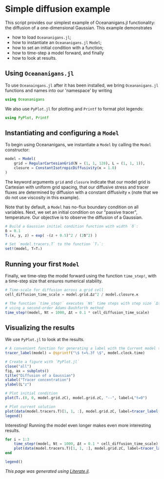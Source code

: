 # Simple diffusion example

This script provides our simplest example of Oceananigans.jl functionality:
the diffusion of a one-dimensional Gaussian. This example demonstrates

  * how to load `Oceananigans.jl`;
  * how to instantiate an `Oceananigans.jl` `Model`;
  * how to set an initial condition with a function;
  * how to time-step a model forward, and finally
  * how to look at results.

## Using `Oceananigans.jl`

To use `Oceanaingans.jl` after it has been installed, we bring
`Oceananigans.jl` functions and names into our 'namespace' by writing

```julia
using Oceananigans
```

We also use `PyPlot.jl` for plotting and `Printf` to format plot legends:

```julia
using PyPlot, Printf
```

## Instantiating and configuring a `Model`

To begin using Oceananigans, we instantiate a `Model` by calling the
`Model` constructor:

```julia
model = Model(
    grid = RegularCartesianGrid(N = (1, 1, 128), L = (1, 1, 1)),
    closure = ConstantIsotropicDiffusivity(κ = 1.0)
)
```

The keyword arguments `grid` and `closure` indicate that
our model grid is Cartesian with uniform grid spacing, that our diffusive
stress and tracer fluxes are determined by diffusion with a constant
diffusivity `κ` (note that we do not use viscosity in this example).

Note that by default, a `Model` has no-flux boundary condition on all
variables. Next, we set an initial condition on our "passive tracer",
temperature. Our objective is to observe the diffusion of a Gaussian.

```julia
# Build a Gaussian initial condition function with width `δ`:
δ = 0.1
Tᵢ(x, y, z) = exp( -(z + 0.5)^2 / (2δ^2) )

# Set `model.tracers.T` to the function `Tᵢ`:
set!(model, T=Tᵢ)
```

## Running your first `Model`

Finally, we time-step the model forward using the function
`time_step!`, with a time-step size that ensures numerical stability.

```julia
# Time-scale for diffusion across a grid cell
cell_diffusion_time_scale = model.grid.Δz^2 / model.closure.κ

# The function `time_step!` executes `Nt` time steps with step size `Δt`
# using a second-order Adams-Bashforth method
time_step!(model, Nt = 1000, Δt = 0.1 * cell_diffusion_time_scale)
```

## Visualizing the results

We use `PyPlot.jl` to look at the results.

```julia
# A convenient function for generating a label with the Current model time
tracer_label(model) = @sprintf("\$ t=%.3f \$", model.clock.time)

# Create a figure with `PyPlot.jl`
close("all")
fig, ax = subplots()
title("Diffusion of a Gaussian")
xlabel("Tracer concentration")
ylabel(L"z")

# Plot initial condition
plot(Tᵢ.(0, 0, model.grid.zC), model.grid.zC, "--", label=L"t=0")

# Plot current solution
plot(data(model.tracers.T)[1, 1, :], model.grid.zC, label=tracer_label(model))
legend()
```

Interesting! Running the model even longer makes even more interesting results.

```julia
for i = 1:3
    time_step!(model, Nt = 1000, Δt = 0.1 * cell_diffusion_time_scale)
    plot(data(model.tracers.T)[1, 1, :], model.grid.zC, label=tracer_label(model))
end

legend()
```

*This page was generated using [Literate.jl](https://github.com/fredrikekre/Literate.jl).*

